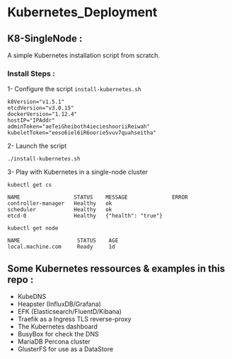 # Kubernetes_Deployment

## K8-SingleNode : 
A simple Kubernetes installation script  from scratch.

### Install Steps :

1- Configure the script `install-kubernetes.sh`
 
 ```
k8Version="v1.5.1"
etcdVersion="v3.0.15"
dockerVersion="1.12.4"
hostIP="IPAddr"
adminToken="aeTeiGheiboth4iecieshooriiReiwah"
kubeletToken="eeso6iel6iR6oorie5vuv7quahseitha"
 ```
2- Launch  the script

`./install-kubernetes.sh`

3- Play with Kubernetes in a single-node cluster

```
kubectl get cs 

NAME                 STATUS    MESSAGE              ERROR
controller-manager   Healthy   ok
scheduler            Healthy   ok
etcd-0               Healthy   {"health": "true"}

kubectl get node

NAME                  STATUS    AGE
local.machine.com     Ready     1d

```

## Some Kubernetes ressources & examples in this repo :

- KubeDNS
- Heapster (InfluxDB/Grafana)
- EFK (Elasticsearch/FluentD/Kibana)
- Traefik as a Ingress TLS reverse-proxy
- The Kubernetes dashboard
- BusyBox for check the DNS
- MariaDB Percona cluster
- GlusterFS for use as a DataStore


